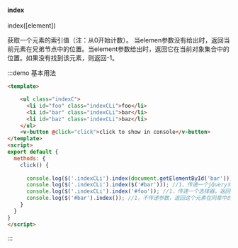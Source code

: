 #### index

index([element]) 

获取一个元素的索引值（注：从0开始计数）。
当elemen参数没有给出时，返回当前元素在兄弟节点中的位置。当element参数给出时，返回它在当前对象集合中的位置。如果没有找到该元素，则返回-1。

:::demo 基本用法
```html
<template>

    <ul class="indexC">
      <li id="foo" class="indexCLi">foo</li>
      <li id="bar" class="indexCLi">bar</li>
      <li id="baz" class="indexCLi">baz</li>
    </ul>
    <v-button @click="click">click to show in console</v-button>
</template>
<script>
export default {
  methods: {
    click() {
      
      console.log($('.indexCLi').index(document.getElementById('bar'))); //1，传递一个DOM对象，返回这个对象在原先集合中的索引位置
      console.log($('.indexCLi').index($('#bar'))); //1，传递一个jQuery对象
      console.log($('.indexCLi').index('#foo')); //1，传递一个选择器，返回#bar在所有li中的索引位置
      console.log($('#bar').index()); //1，不传递参数，返回这个元素在同辈中的索引位置。  
    }
  }
}
</script>
```
:::
